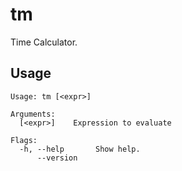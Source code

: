 # tm

Time Calculator.

## Usage

```
Usage: tm [<expr>]

Arguments:
  [<expr>]    Expression to evaluate

Flags:
  -h, --help       Show help.
      --version
```
